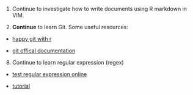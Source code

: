 1. Continue to investigate how to write documents using R markdown in VIM.

2. **Continue** to learn Git. Some useful resources:
  
  - [happy git with r](https://happygitwithr.com/)

  - [git offical documentation](https://git-scm.com/doc)

8. Continue to learn regular expression (regex)

  - [test regular expression online](https://regex101.com/)

  - [tutorial](https://www.rexegg.com/regex-quantifiers.html#greedy)
